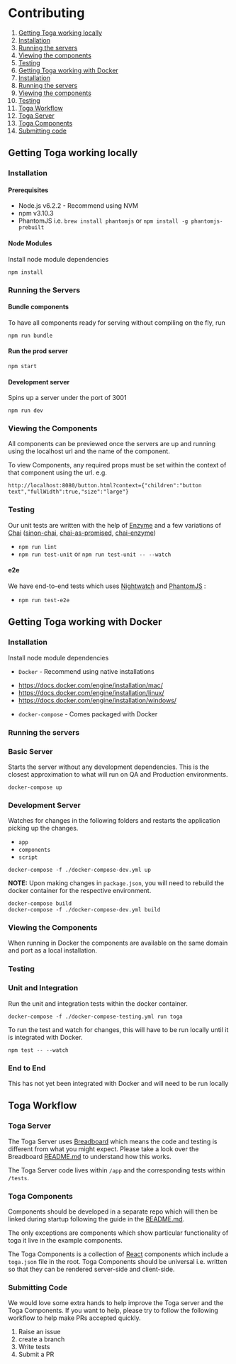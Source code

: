 # Contributing

1. [Getting Toga working locally](#getting-toga-working-locally)
  1. [Installation](#installation)
  2. [Running the servers](#running-the-servers)
  3. [Viewing the components](#viewing-the-components)
  4. [Testing](#testing)
2. [Getting Toga working with Docker](#getting-toga-working-with-docker)
  1. [Installation](#installation-toga)
  2. [Running the servers](#running-the-servers-toga)
  3. [Viewing the components](#viewing-the-components-toga)
  4. [Testing](#testing-toga)
3. [Toga Workflow](#toga-workflow)
  1. [Toga Server](#toga-server)
  2. [Toga Components](#toga-components)
  3. [Submitting code](#submitting-code)

## Getting Toga working locally

### Installation

#### Prerequisites

* Node.js v6.2.2 - Recommend using NVM
* npm v3.10.3
* PhantomJS i.e. `brew install phantomjs` or `npm install -g phantomjs-prebuilt`

#### Node Modules

Install node module dependencies

`npm install`

### Running the Servers

#### Bundle components

To have all components ready for serving without compiling on the fly, run

`npm run bundle`

#### Run the prod server

`npm start`

#### Development server

Spins up a server under the port of 3001

`npm run dev`

### Viewing the Components

All components can be previewed once the servers are up and running using the localhost url and the name of the component.

To view Components, any required props must be set within the context of that component using the url. e.g.

`http://localhost:8080/button.html?context={"children":"button text","fullWidth":true,"size":"large"}`

### Testing

Our unit tests are written with the help of [Enzyme](https://github.com/airbnb/enzyme) and a few variations of [Chai](https://github.com/chaijs/chai)
([sinon-chai](https://github.com/domenic/sinon-chai), [chai-as-promised](https://github.com/domenic/chai-as-promised), [chai-enzyme](https://github.com/producthunt/chai-enzyme))

 * `npm run lint`
 * `npm run test-unit` or `npm run test-unit -- --watch`

#### e2e

We have end-to-end tests which uses [Nightwatch](https://github.com/nightwatchjs/nightwatch)
 and [PhantomJS](https://github.com/ariya/phantomjs) :

 * `npm run test-e2e`


## Getting Toga working with Docker

<a name="installation-toga"></a>
### Installation
Install node module dependencies

* `Docker` - Recommend using native installations
 - https://docs.docker.com/engine/installation/mac/
 - https://docs.docker.com/engine/installation/linux/
 - https://docs.docker.com/engine/installation/windows/
* `docker-compose` - Comes packaged with Docker

### Running the servers<a name="running-the-servers-toga"></a>

### Basic Server
Starts the server without any development dependencies. This is the closest approximation to what will run on QA and Production environments.

`docker-compose up`

### Development Server
Watches for changes in the following folders and restarts the application picking up the changes.

- `app`
- `components`
- `script`


`docker-compose -f ./docker-compose-dev.yml up`

**NOTE:** Upon making changes in `package.json`, you will need to rebuild the docker container for the respective environment.

```
docker-compose build
docker-compose -f ./docker-compose-dev.yml build
```

<a name="viewing-the-components-toga"></a>
### Viewing the Components

When running in Docker the components are available on the same domain and port as a local installation.


<a name="testing-toga"></a>
### Testing

### Unit and Integration
Run the unit and integration tests within the docker container.

`docker-compose -f ./docker-compose-testing.yml run toga`

To run the test and watch for changes, this will have to be run locally until it is integrated with Docker.

`npm test -- --watch`

### End to End
This has not yet been integrated with Docker and will need to be run locally

## Toga Workflow

### Toga Server

The Toga Server uses [Breadboard](https://github.com/notonthehighstreet/breadboard) which means the code and testing is different from what you might expect.
Please take a look over the Breadboard [README.md](https://github.com/notonthehighstreet/breadboard/blob/master/README.md) to understand how this works.

The Toga Server code lives within `/app` and the corresponding tests within `/tests`.

### Toga Components

Components should be developed in a separate repo which will then be linked during startup following the guide in the [README.md](README.md).

The only exceptions are components which show particular functionality of toga it live in the example components.

The Toga Components is a collection of [React](https://github.com/facebook/react) components which include a `toga.json` file in the root.
Toga Components should be universal i.e. written so that they can be rendered server-side and client-side.

### Submitting Code

We would love some extra hands to help improve the Toga server and the Toga Components.
If you want to help, please try to follow the following workflow to help make PRs accepted quickly.

1. Raise an issue
2. create a branch
3. Write tests
4. Submit a PR
